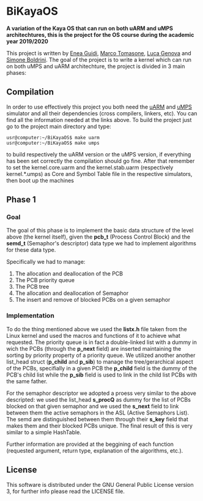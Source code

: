 # BiKayaOS
**A variation of the Kaya OS that can run on both uARM and uMPS architechtures, this is the project for the OS course during the academic year 2019/2020**

This project is written by [Enea Guidi](https://github.com/its-hmny), [Marco Tomasone](https://github.com/MarcoTomasone), [Luca Genova](https://github.com/Lucajett99) and [Simone Boldrini](https://github.com/minosse99). The goal of the project is to write a kernel which can run on both uMPS and uARM architechture, the project is divided in 3 main phases:

## **Compilation**
In order to use effectively this project you both need the [uARM](http://mellotanica.github.io/uARM/) and [uMPS](https://github.com/tjonjic/umps) simulator and all their dependencies (cross compilers, linkers, etc). You can find all the information needed at the links above. To build the project just go to the project main directory and type:

```console
usr@computer:~/BiKayaOS$ make uarm
usr@computer:~/BiKayaOS$ make umps
```
to build respectively the uARM version or the uMPS version, if everything has been set correctly the compilation should go fine. After that remember to set the kernel.core.uarm and the kernel.stab.uarm  (respectively kernel.*.umps) as Core and Symbol Table file in the respective simulators, then boot up the machines

## **Phase 1**

### Goal
The goal of this phase is to implement the basic data structure of the level above (the kernel itself), given the **pcb_t** (Process Control Block) and the **semd_t** (Semaphor's descriptor) data type we had to implement algorithms for these data type.

Specifically we had to manage:
1) The allocation and deallocation of the PCB
2) The PCB priority queue
3) The PCB tree 
4) The allocation and deallocation of Semaphor
5) The insert and remove of blocked PCBs on a given semaphor

### Implementation
To do the thing mentioned above we used the **listx.h** file taken from the Linux kernel and used the macros and functions of it to achieve what requested. The priority queue is in fact a double-linked list with a dummy in wich the PCBs (through the **p_next** field) are inserted maintaining the sorting by priority property of a priority queue. We utilized another another list_head struct (**p_child** and **p_sib**) to manage the tree/gerarchical aspect of the PCBs, specifially in a given PCB the **p_child** field is the dummy of the PCB's child list while the **p_sib** field is used to link in the child list PCBs with the same father.

For the semaphor descriptor we adopted a proess very similar to the above descripted: we used the list_head **s_procQ** as dummy for the list of PCBs blocked on that given semaphor and we used the **s_next** field to link between them the active semaphors in the ASL (Active Semaphors List). The semd are distinguished between them through their **s_key** field that makes them and their blocked PCBs unique. The final result of this is very similar to a simple HashTable.

Further information are provided at the beggining of each function (requested argument, return type, explanation of the algorithms, etc.).

## **License**
This software is distributed under the GNU General Public License version 3, for further info please read the LICENSE file.